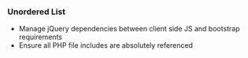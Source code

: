 ### Unordered List
* Manage jQuery dependencies between client side JS and bootstrap requirements
* Ensure all PHP file includes are absolutely referenced